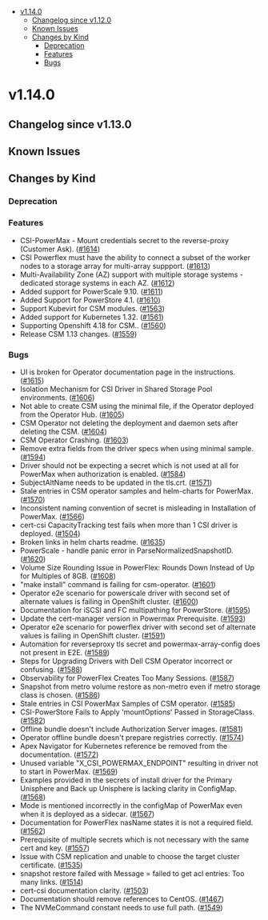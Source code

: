 - [v1.14.0](#v1130)
  - [Changelog since v1.12.0](#changelog-since-v1120)
  - [Known Issues](#known-issues)
  - [Changes by Kind](#changes-by-kind)
    - [Deprecation](#deprecation)
    - [Features](#features)
    - [Bugs](#bugs)
 

# v1.14.0 

## Changelog since v1.13.0 

## Known Issues 

## Changes by Kind 

### Deprecation 

### Features 

- CSI-PowerMax - Mount credentials secret to the reverse-proxy (Customer Ask). ([#1614](https://github.com/dell/csm/issues/1614))
- CSI Powerflex must have the ability to connect a subset of the worker nodes to a storage array for multi-array suppport. ([#1613](https://github.com/dell/csm/issues/1613))
- Multi-Availability Zone (AZ) support with multiple storage systems - dedicated storage systems in each AZ. ([#1612](https://github.com/dell/csm/issues/1612))
- Added support for PowerScale 9.10. ([#1611](https://github.com/dell/csm/issues/1611))
- Added Support for PowerStore 4.1. ([#1610](https://github.com/dell/csm/issues/1610))
- Support Kubevirt for CSM modules. ([#1563](https://github.com/dell/csm/issues/1563))
- Added support for Kubernetes 1.32. ([#1561](https://github.com/dell/csm/issues/1561))
- Supporting Openshift 4.18 for CSM.. ([#1560](https://github.com/dell/csm/issues/1560))
- Release CSM 1.13 changes. ([#1559](https://github.com/dell/csm/issues/1559))

### Bugs 

- UI is broken for Operator documentation page in the instructions. ([#1615](https://github.com/dell/csm/issues/1615))
- Isolation Mechanism for CSI Driver in Shared Storage Pool environments. ([#1606](https://github.com/dell/csm/issues/1606))
- Not able to create CSM using the minimal file, if the Operator deployed from the Operator Hub. ([#1605](https://github.com/dell/csm/issues/1605))
- CSM Operator not deleting the deployment and daemon sets after deleting the CSM. ([#1604](https://github.com/dell/csm/issues/1604))
- CSM Operator Crashing. ([#1603](https://github.com/dell/csm/issues/1603))
- Remove extra fields from the driver specs when using minimal sample. ([#1594](https://github.com/dell/csm/issues/1594))
- Driver should not be expecting a secret which is not used at all for PowerMax when authorization is enabled. ([#1584](https://github.com/dell/csm/issues/1584))
- SubjectAltName needs to be updated in the tls.crt. ([#1571](https://github.com/dell/csm/issues/1571))
- Stale entries in CSM operator samples and helm-charts for PowerMax. ([#1570](https://github.com/dell/csm/issues/1570))
- Inconsistent naming convention of secret is misleading in Installation of PowerMax. ([#1566](https://github.com/dell/csm/issues/1566))
- cert-csi CapacityTracking test fails when more than 1 CSI driver is deployed. ([#1504](https://github.com/dell/csm/issues/1504))
- Broken links in helm charts readme. ([#1635](https://github.com/dell/csm/issues/1635))
- PowerScale - handle panic error in ParseNormalizedSnapshotID. ([#1620](https://github.com/dell/csm/issues/1620))
- Volume Size Rounding Issue in PowerFlex: Rounds Down Instead of Up for Multiples of 8GB. ([#1608](https://github.com/dell/csm/issues/1608))
- "make install" command is failing for csm-operator. ([#1601](https://github.com/dell/csm/issues/1601))
- Operator e2e scenario for powerscale driver with second set of alternate values is failing in OpenShift cluster. ([#1600](https://github.com/dell/csm/issues/1600))
- Documentation for iSCSI and FC multipathing for PowerStore. ([#1595](https://github.com/dell/csm/issues/1595))
- Update the cert-manager version in Powermax Prerequisite. ([#1593](https://github.com/dell/csm/issues/1593))
- Operator e2e scenario for powerflex driver with second set of alternate values is failing in OpenShift cluster. ([#1591](https://github.com/dell/csm/issues/1591))
- Automation for reverseproxy tls secret and  powermax-array-config does not present in E2E. ([#1589](https://github.com/dell/csm/issues/1589))
- Steps for Upgrading Drivers with Dell CSM Operator incorrect or confusing. ([#1588](https://github.com/dell/csm/issues/1588))
- Observability for PowerFlex Creates Too Many Sessions. ([#1587](https://github.com/dell/csm/issues/1587))
- Snapshot from metro volume restore as non-metro even if metro storage class is chosen. ([#1586](https://github.com/dell/csm/issues/1586))
- Stale entries in CSI PowerMax Samples of CSM operator. ([#1585](https://github.com/dell/csm/issues/1585))
- CSI-PowerStore Fails to Apply 'mountOptions' Passed in StorageClass. ([#1582](https://github.com/dell/csm/issues/1582))
- Offline bundle doesn't include Authorization Server images. ([#1581](https://github.com/dell/csm/issues/1581))
- Operator offline bundle doesn't prepare registries correctly. ([#1574](https://github.com/dell/csm/issues/1574))
- Apex Navigator for Kubernetes reference be removed from the documentation. ([#1572](https://github.com/dell/csm/issues/1572))
- Unused variable "X_CSI_POWERMAX_ENDPOINT" resulting in driver not to start in PowerMax. ([#1569](https://github.com/dell/csm/issues/1569))
- Examples provided in the secrets of install driver for the Primary Unisphere and Back up Unisphere is lacking clarity in ConfigMap. ([#1568](https://github.com/dell/csm/issues/1568))
- Mode is mentioned incorrectly in the configMap of PowerMax even when it is deployed as a sidecar. ([#1567](https://github.com/dell/csm/issues/1567))
- Documentation for PowerFlex nasName states it is not a required field. ([#1562](https://github.com/dell/csm/issues/1562))
- Prerequisite of multiple secrets which is not necessary with the same cert and key. ([#1557](https://github.com/dell/csm/issues/1557))
- Issue with CSM replication and unable to choose the target cluster certificate. ([#1535](https://github.com/dell/csm/issues/1535))
- snapshot restore failed with Message = failed to get acl entries: Too many links. ([#1514](https://github.com/dell/csm/issues/1514))
- cert-csi documentation clarity. ([#1503](https://github.com/dell/csm/issues/1503))
- Documentation should remove references to CentOS. ([#1467](https://github.com/dell/csm/issues/1467))
- The NVMeCommand constant needs to use full path. ([#1549](https://github.com/dell/csm/issues/1549))
